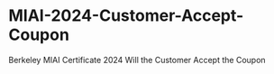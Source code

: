 # MIAI-2024-Customer-Accept-Coupon

Berkeley MIAI Certificate 2024 Will the Customer Accept the Coupon
